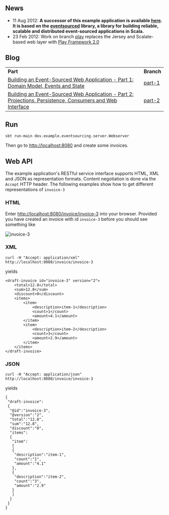 News
----



* 11 Aug 2012: <b>A successor of this example application is available [here](https://github.com/eligosource/eventsourced-example). It is based on the [eventsourced](https://github.com/eligosource/eventsourced) library, a library for building reliable, scalable and distributed event-sourced applications in Scala.</b>
* 23 Feb 2012: Work on branch [play](https://github.com/krasserm/eventsourcing-example/tree/play) replaces the Jersey and Scalate-based web layer with [Play Framework 2.0](https://github.com/playframework/Play20/)

Blog
----

<table>
    <tr>
        <td><b>Part</b></td>
        <td><b>Branch</b></td>
    </tr>
    <tr>
        <td><a href="http://krasserm.blogspot.com/2011/11/building-event-sourced-web-application.html">Building an Event-Sourced Web Application - Part 1: Domain Model, Events and State</a></td>
        <td><a href="https://github.com/krasserm/eventsourcing-example/tree/part-1">part-1</a></td>
    </tr>
    <tr>
        <td><a href="http://krasserm.blogspot.com/2012/01/building-event-sourced-web-application.html">Building an Event-Sourced Web Application - Part 2: Projections, Persistence, Consumers and Web Interface</a> </td>
        <td><a href="https://github.com/krasserm/eventsourcing-example/tree/part-2">part-2</a></td>
    </tr>
</table>

Run
---

    sbt run-main dev.example.eventsourcing.server.Webserver

Then go to [http://localhost:8080](http://localhost:8080) and create some invoices.

Web API
-------

The example application's RESTful service interface supports HTML, XML and JSON as representation formats. Content negotiation is done via the `Accept` HTTP header. The following examples show how to get different representations of `invoice-3`

### HTML

Enter [http://localhost:8080/invoice/invoice-3](http://localhost:8080/invoice/invoice-3) into your browser. Provided you have created an invoice with id `invoice-3` before you should see something like

![invoice-3](https://github.com/krasserm/eventsourcing-example/raw/master/doc/images/invoice-3.png)

### XML

    curl -H "Accept: application/xml" http://localhost:8080/invoice/invoice-3

yields

    <draft-invoice id="invoice-3" version="2">
        <total>12.8</total>
        <sum>12.8</sum>
        <discount>0</discount>
        <items>
            <item>
                <description>item-1</description>
                <count>1</count>
                <amount>4.1</amount>
            </item>
            <item>
                <description>item-2</description>
                <count>3</count>
                <amount>2.9</amount>
            </item>
        </items>
    </draft-invoice>

### JSON

    curl -H "Accept: application/json" http://localhost:8080/invoice/invoice-3

yields

    {
     "draft-invoice":
     {
      "@id":"invoice-3",
      "@version":"2",
      "total":"12.8",
      "sum":"12.8",
      "discount":"0",
      "items":
      {
       "item":
       [
       {
        "description":"item-1",
        "count":"1",
        "amount":"4.1"
       },
       {
        "description":"item-2",
        "count":"3",
        "amount":"2.9"
       }
       ]
      }
     }
    }
